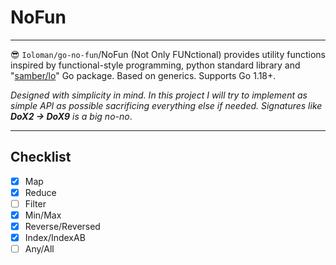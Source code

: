 # NoFun

------------------

😎 `Ioloman/go-no-fun`/NoFun (Not Only FUNctional) provides utility functions inspired by functional-style programming, 
python standard library and "[samber/lo](https://github.com/samber/lo)" Go package. Based on generics. Supports Go 1.18+.

*Designed with simplicity in mind. In this project I will try to implement as simple API as possible sacrificing everything else if needed. 
Signatures like __DoX2 -> DoX9__ is a big no-no*.

------------------
## Checklist

* [x] Map
* [x] Reduce
* [ ] Filter
* [x] Min/Max
* [x] Reverse/Reversed
* [x] Index/IndexAB
* [ ] Any/All
